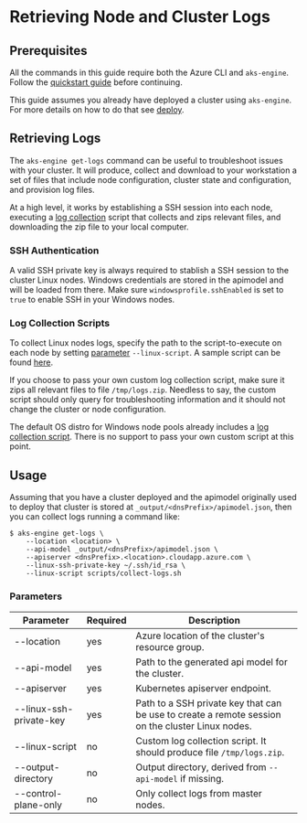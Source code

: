 # Retrieving Node and Cluster Logs

## Prerequisites

All the commands in this guide require both the Azure CLI and `aks-engine`. Follow the [quickstart guide](../tutorials/quickstart.md) before continuing.

This guide assumes you already have deployed a cluster using `aks-engine`. For more details on how to do that see [deploy](../tutorials/deploy.md).

## Retrieving Logs

The `aks-engine get-logs` command can be useful to troubleshoot issues with your cluster. It will produce, collect and download to your workstation a set of files that include node configuration, cluster state and configuration, and provision log files.

At a high level, it works by establishing a SSH session into each node, executing a [log collection](#log-collection-scripts) script that collects and zips relevant files, and downloading the zip file to your local computer.

### SSH Authentication

A valid SSH private key is always required to stablish a SSH session to the cluster Linux nodes. Windows credentials are stored in the apimodel and will be loaded from there. Make sure `windowsprofile.sshEnabled` is set to `true` to enable SSH in your Windows nodes.

### Log Collection Scripts

To collect Linux nodes logs, specify the path to the script-to-execute on each node by setting [parameter](#Parameters) `--linux-script`. A sample script can be found [here](/scripts/collect-logs.sh).

If you choose to pass your own custom log collection script, make sure it zips all relevant files to file `/tmp/logs.zip`. Needless to say, the custom script should only query for troubleshooting information and it should not change the cluster or node configuration.

The default OS distro for Windows node pools already includes a [log collection script](./scripts/collect-windows-logs.ps1). There is no support to pass your own custom script at this point.

## Usage

Assuming that you have a cluster deployed and the apimodel originally used to deploy that cluster is stored at `_output/<dnsPrefix>/apimodel.json`, then you can collect logs running a command like:

```console
$ aks-engine get-logs \
    --location <location> \
    --api-model _output/<dnsPrefix>/apimodel.json \
    --apiserver <dnsPrefix>.<location>.cloudapp.azure.com \
    --linux-ssh-private-key ~/.ssh/id_rsa \
    --linux-script scripts/collect-logs.sh
```

### Parameters

|Parameter|Required|Description|
|---|---|---|
|--location|yes|Azure location of the cluster's resource group.|
|--api-model|yes|Path to the generated api model for the cluster.|
|--apiserver|yes|Kubernetes apiserver endpoint.|
|--linux-ssh-private-key|yes|Path to a SSH private key that can be use to create a remote session on the cluster Linux nodes.|
|--linux-script|no|Custom log collection script. It should produce file `/tmp/logs.zip`.|
|--output-directory|no|Output directory, derived from `--api-model` if missing.|
|--control-plane-only|no|Only collect logs from master nodes.|
